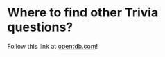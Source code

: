# Where to find other Trivia questions?

Follow this link at [opentdb.com](https://opentdb.com/api_config.php)!
